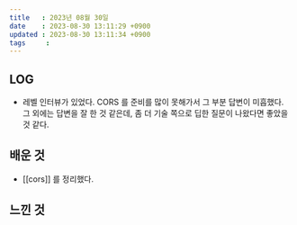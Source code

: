 ```yaml
---
title   : 2023년 08월 30일
date    : 2023-08-30 13:11:29 +0900
updated : 2023-08-30 13:11:34 +0900
tags     : 
---
```


## LOG

- 레벨 인터뷰가 있었다. CORS 를 준비를 많이 못해가서 그 부분 답변이 미흡했다. 그 외에는 답변을 잘 한 것 같은데, 좀 더 기술 쪽으로 딥한 질문이 나왔다면 좋았을 것 같다.

## 배운 것

- [[cors]] 를 정리했다.

## 느낀 것